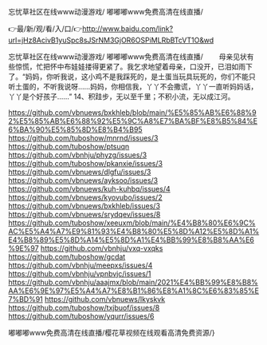 忘忧草社区在线www动漫游戏/
嘟嘟嘟www免费高清在线直播/


👉最/新/观/看/入/口/👉http://www.baidu.com/link?url=jHz8AcivB1yuSpc8sJSrNM3GjOR6OSPiMLRbBTcVT1O&wd

忘忧草社区在线www动漫游戏/
嘟嘟嘟www免费高清在线直播/
　　母亲见状有些惊慌，忙把怀中布娃娃搂得更紧了。我乞求地望着母亲，口没开，已泪如雨下了。“妈妈，你听我说，这小鸡不是我踩死的，是土蛋当玩具玩死的，你们不能只听土蛋的，不听我说呀……妈妈，你相信我，丫丫不会撒谎，丫丫一直听妈妈话，丫丫是个好孩子……”
		14、积跬步，无以至千里；不积小流，无以成江河。


https://github.com/vbnuews/bxkhleb/blob/main/%E5%85%AB%E6%88%92%E5%85%AB%E6%88%92%E5%9C%A8%E7%BA%BF%E8%B5%84%E6%BA%90%E5%85%8D%E8%B4%B95
https://github.com/tuboshow/mnrnd/issues/3
https://github.com/tuboshow/ptsuqn
https://github.com/vbnhju/phyzg/issues/3
https://github.com/tuboshow/pkanxie/issues/3
https://github.com/vbnuews/dlgfu/issues/3
https://github.com/vbnuews/ayksoo/issues/3
https://github.com/vbnuews/kuh-kuhbq/issues/4
https://github.com/vbnuews/kyovubo/issues/2
https://github.com/vbnuews/bxkhleb/issues/3
https://github.com/vbnuews/srydqev/issues/8
https://github.com/tuboshow/xeeuxm/blob/main/%E4%B8%80%E6%9C%AC%E5%A4%A7%E9%81%93%E4%B8%80%E5%8D%A12%E5%8D%A1%E4%B8%89%E5%8D%A14%E5%8D%A1%E4%BB%99%E8%B8%AA%E6%9E%97
https://github.com/vbnhju/vxq-vxqks
https://github.com/tuboshow/gcdat
https://github.com/vbnhju/meepxs/issues/4
https://github.com/vbnhju/vpnbvjc/issues/1
https://github.com/vbnhju/aaajmx/blob/main/2021%E4%BB%99%E8%B8%AA%E6%9E%97%E5%A4%A7%E8%B1%86%E8%A1%8C%E6%83%85%E7%BD%91
https://github.com/vbnuews/lkyskvk
https://github.com/tuboshow/txjbuof/issues/8
https://github.com/tuboshow/yqurr/issues/6

嘟嘟嘟www免费高清在线直播/樱花草视频在线观看高清免费资源/}
